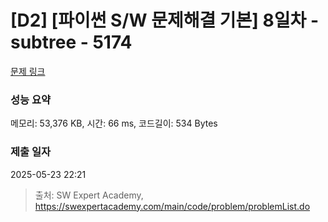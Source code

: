 # [D2] [파이썬 S/W 문제해결 기본] 8일차 - subtree - 5174 

[문제 링크](https://swexpertacademy.com/main/code/problem/problemDetail.do?contestProbId=AWTay1Z64cQDFAVT) 

### 성능 요약

메모리: 53,376 KB, 시간: 66 ms, 코드길이: 534 Bytes

### 제출 일자

2025-05-23 22:21



> 출처: SW Expert Academy, https://swexpertacademy.com/main/code/problem/problemList.do